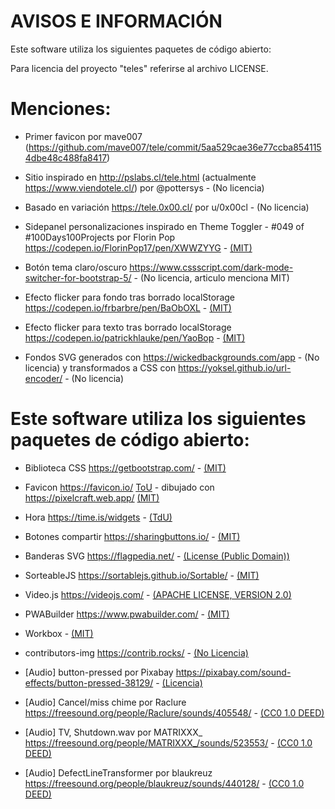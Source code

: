 # AVISOS E INFORMACIÓN
Este software utiliza los siguientes paquetes de código abierto:

Para licencia del proyecto "teles" referirse al archivo LICENSE.


# Menciones:

* Primer favicon por mave007 (https://github.com/mave007/tele/commit/5aa529cae36e77ccba8541154dbe48c488fa8417)

* Sitio inspirado en http://pslabs.cl/tele.html (actualmente https://www.viendotele.cl/) por @pottersys - (No licencia)

* Basado en variación https://tele.0x00.cl/ por u/0x00cl - (No licencia)

* Sidepanel personalizaciones inspirado en Theme Toggler - #049 of #100Days100Projects por Florin Pop https://codepen.io/FlorinPop17/pen/XWWZYYG - [(MIT)](https://codepen.io/FlorinPop17/pen/XWWZYYG)

* Botón tema claro/oscuro https://www.cssscript.com/dark-mode-switcher-for-bootstrap-5/ - (No licencia, articulo menciona MIT)

* Efecto flicker para fondo tras borrado localStorage https://codepen.io/frbarbre/pen/BaObOXL - [(MIT)](https://codepen.io/frbarbre/pen/BaObOXL)

* Efecto flicker para texto tras borrado localStorage https://codepen.io/patrickhlauke/pen/YaoBop - [(MIT)](https://codepen.io/patrickhlauke/pen/YaoBop)

* Fondos SVG generados con https://wickedbackgrounds.com/app - (No licencia) y transformados a CSS con https://yoksel.github.io/url-encoder/ - (No licencia)

# Este software utiliza los siguientes paquetes de código abierto:

* Biblioteca CSS https://getbootstrap.com/ - [(MIT)](https://github.com/twbs/bootstrap/blob/main/LICENSE)

* Favicon https://favicon.io/ [ToU](https://favicon.io/terms-of-use) - dibujado con https://pixelcraft.web.app/ [(MIT)](https://github.com/rgab1508/PixelCraft/blob/master/LICENSE)

* Hora https://time.is/widgets - [(TdU)](https://time.is/terms_of_use)

* Botones compartir https://sharingbuttons.io/ - [(MIT)](https://github.com/mxstbr/sharingbuttons.io/blob/master/LICENSE.md)

* Banderas SVG https://flagpedia.net/ - [(License (Public Domain))](https://flagpedia.net/terms)

* SorteableJS https://sortablejs.github.io/Sortable/ - [(MIT)](https://github.com/SortableJS/Sortable/blob/master/LICENSE)

* Video.js https://videojs.com/ - [(APACHE LICENSE, VERSION 2.0)](https://github.com/videojs/video.js/blob/main/LICENSE)

* PWABuilder https://www.pwabuilder.com/ - [(MIT)](https://github.com/pwa-builder/PWABuilder/blob/main/LICENSE.txt)

* Workbox - [(MIT)](https://github.com/GoogleChrome/workbox/blob/v7/LICENSE)

* contributors-img https://contrib.rocks/ - [(No Licencia)](https://github.com/lacolaco/contributors-img)

* [Audio] button-pressed por Pixabay https://pixabay.com/sound-effects/button-pressed-38129/ - [(Licencia)](https://pixabay.com/service/license-summary/)

* [Audio] Cancel/miss chime por Raclure https://freesound.org/people/Raclure/sounds/405548/ - [(CC0 1.0 DEED)](https://creativecommons.org/publicdomain/zero/1.0/)

* [Audio] TV, Shutdown.wav por MATRIXXX_ https://freesound.org/people/MATRIXXX_/sounds/523553/ - [(CC0 1.0 DEED)](https://creativecommons.org/publicdomain/zero/1.0/)

* [Audio] DefectLineTransformer por blaukreuz https://freesound.org/people/blaukreuz/sounds/440128/ - [(CC0 1.0 DEED)](https://creativecommons.org/publicdomain/zero/1.0/)